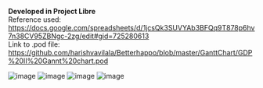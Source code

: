 <b>Developed in Project Libre</b>
<br/>
Reference  used: https://docs.google.com/spreadsheets/d/1jcsQk3SUVYAb3BFQq9T878p6hv7n38CV95ZBNgc-2zg/edit#gid=725280613
<br/>
Link to .pod file: https://github.com/harishvavilala/Betterhappo/blob/master/GanttChart/GDP%20II%20Gannt%20chart.pod


![image](https://user-images.githubusercontent.com/43020059/60631473-2d8f6080-9dc5-11e9-8ebb-e433f172baea.png)
![image](https://user-images.githubusercontent.com/43020059/60631521-662f3a00-9dc5-11e9-9241-eccc625ad3e8.png)
![image](https://user-images.githubusercontent.com/43020059/60631780-cffc1380-9dc6-11e9-8e0d-2e19bf864ac3.png)
![image](https://user-images.githubusercontent.com/43020059/60631580-bb6b4b80-9dc5-11e9-9f2a-d7749012f5b4.png)
